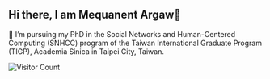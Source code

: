 ## Hi there, I am Mequanent Argaw👋

🌱 I’m pursuing my PhD in the Social Networks and Human-Centered Computing (SNHCC) program of the Taiwan International Graduate Program (TIGP), Academia Sinica in Taipei City, Taiwan. 




![Visitor Count](https://profile-counter.glitch.me/mequanent/count.svg)


<!--
**mequanent/mequanent** is a ✨ _special_ ✨ repository because its `README.md` (this file) appears on your GitHub profile.

Here are some ideas to get you started:

- 🔭 I’m currently working on ...
- 🌱 I’m currently learning ...
- 👯 I’m looking to collaborate on ...
- 🤔 I’m looking for help with ...
- 💬 Ask me about ...
- 📫 How to reach me: ...
- 😄 Pronouns: ...
- ⚡ Fun fact: ...
![Visitor Count](https://profile-counter.glitch.me/mequanent/count.svg)
![Profile views](https://komarev.com/ghpvc/?username=mequanent&color=blue)
-->

